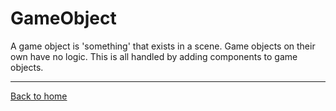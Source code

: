 # GameObject

A game object is 'something' that exists in a scene. Game objects on their own have no logic. This is all handled by adding components to game objects.

---
[Back to home](../Docs.md)